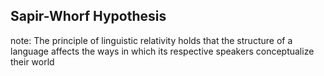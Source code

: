 ##  Sapir-Whorf Hypothesis <!-- .element style="background: rgba(0,0,0,0.1)" -->

note:
    The principle of linguistic relativity holds that the structure of a language affects the ways in which its respective speakers conceptualize their world

